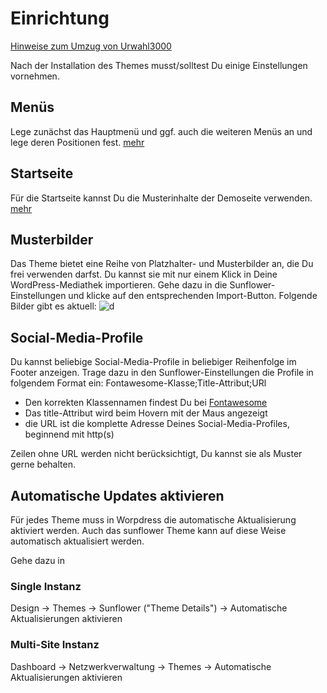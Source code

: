 # Einrichtung

[Hinweise zum Umzug von Urwahl3000](urwahl3000.md)

Nach der Installation des Themes musst/solltest Du einige Einstellungen vornehmen.

## Menüs
Lege zunächst das Hauptmenü und ggf. auch die weiteren Menüs an und lege deren Positionen fest. [mehr](menus.md)

## Startseite
Für die Startseite kannst Du die Musterinhalte der Demoseite verwenden. [mehr](homepage.md)

## Musterbilder
Das Theme bietet eine Reihe von Platzhalter- und Musterbilder an, die Du frei verwenden darfst.
Du kannst sie mit nur einem Klick in Deine WordPress-Mediathek importieren. Gehe dazu in die Sunflower-Einstellungen
und klicke auf den entsprechenden Import-Button.
Folgende Bilder gibt es aktuell:
![d](https://sunflower-theme.de/updateserver/images/thumbnails.jpg)

## Social-Media-Profile
Du kannst beliebige Social-Media-Profile in beliebiger Reihenfolge im Footer anzeigen. Trage dazu in den Sunflower-Einstellungen die Profile in folgendem Format ein:
Fontawesome-Klasse;Title-Attribut;URl

- Den korrekten Klassennamen findest Du bei [Fontawesome](https://fontawesome.com/icons?d=gallery&p=2&m=free)
- Das title-Attribut wird beim Hovern mit der Maus angezeigt
- die URL ist die komplette Adresse Deines Social-Media-Profiles, beginnend mit http(s)

Zeilen ohne URL werden nicht berücksichtigt, Du kannst sie als Muster gerne behalten.

## Automatische Updates aktivieren

Für jedes Theme muss in Worpdress die automatische Aktualisierung aktiviert werden. Auch das sunflower Theme kann auf diese Weise automatisch aktualisiert werden.

Gehe dazu in

### Single Instanz

Design -> Themes -> Sunflower ("Theme Details") -> Automatische Aktualisierungen aktivieren

### Multi-Site Instanz

Dashboard -> Netzwerkverwaltung -> Themes -> Automatische Aktualisierungen aktivieren
